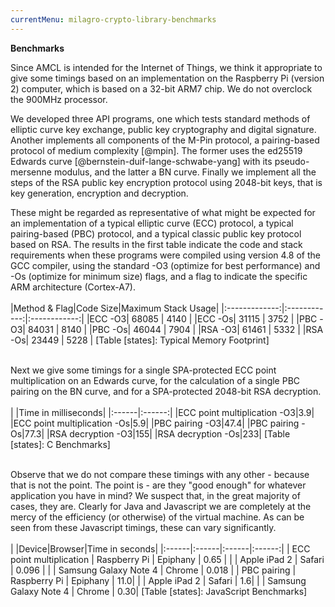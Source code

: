 ```yaml
---
currentMenu: milagro-crypto-library-benchmarks
---
```


**Benchmarks**

Since AMCL is intended for the Internet of Things, we think it appropriate to give some timings based on an implementation on the Raspberry Pi (version 2) computer, which is based on a 32-bit ARM7 chip. We do not overclock the 900MHz processor.

We developed three API programs, one which tests standard methods of elliptic curve key exchange, public key cryptography and digital signature. Another implements all components of the M-Pin protocol, a pairing-based protocol of medium complexity [@mpin].  The former uses the ed25519 Edwards curve [@bernstein-duif-lange-schwabe-yang] with its pseudo-mersenne modulus, and the latter a BN curve. Finally we implement all the steps of the RSA public key encryption protocol using 2048-bit keys, that is key generation, encryption and decryption.

These might be regarded as representative of what might be expected for an implementation of a typical elliptic curve (ECC) protocol, a typical pairing-based (PBC) protocol, and a typical classic public key protocol based on RSA.
The results in the first table indicate the code and stack requirements when these programs were compiled using version 4.8 of the GCC compiler, using the standard -O3 (optimize for best performance) and -Os (optimize for minimum size) flags, and a flag to indicate the specific ARM architecture (Cortex-A7).
<br></br>
<markdeep>
|Method & Flag|Code Size|Maximum Stack Usage|
|:-------------:|:------------:|:------------:|
|ECC  -O3|  68085 |  4140 |
|ECC  -Os|  31115 |  3752 |
|PBC  -O3|  84031 |  8140 |
|PBC  -Os|  46044 |  7904 |
|RSA  -O3|  61461 |  5332 |
|RSA  -Os|  23449 |  5228 |
[Table [states]: Typical Memory Footprint]
</markdeep>
<br></br>


Next we give some timings for a single SPA-protected ECC point multiplication on an Edwards curve, for the calculation of a single PBC pairing on the BN curve, and for a SPA-protected 2048-bit RSA decryption.
<br></br>
<markdeep>
|   |Time in milliseconds|
|:------|:------:|
|ECC point multiplication -O3|3.9|
|ECC point multiplication -Os|5.9|
|PBC pairing -O3|47.4|
|PBC pairing -Os|77.3|
|RSA decryption -O3|155|
|RSA decryption -Os|233|
[Table [states]: C Benchmarks]
</markdeep>
<br></br>


Observe that we do not compare these timings with any other - because that is not the point.
The point is - are they "good enough" for whatever application you have in mind? We suspect that, in the great majority of cases, they are.
Clearly for Java and Javascript we are completely at the mercy of the efficiency (or otherwise) of the virtual machine. As can be seen from these Javascript timings, these can vary significantly.
<br></br>
<markdeep>
|   |Device|Browser|Time in seconds|
|:------|:------|:------|:------:|
|  ECC point multiplication   |   Raspberry Pi  |   Epiphany  |  0.65  |
|   |   Apple iPad 2  |   Safari  |  0.096  |
|   |   Samsung Galaxy Note 4  |   Chrome  |  0.018  |
|  PBC pairing   |    Raspberry Pi  |   Epiphany  |  11.0|
|  |    Apple iPad 2  |   Safari  |  1.6|
|  |    Samsung Galaxy Note 4  |   Chrome  |  0.30|
[Table [states]: JavaScript Benchmarks]
<br></br>
<markdeep>

<script>window.markdeepOptions = {mode: 'html'};</script>
<script src="markdeep.min.js"></script>
<script src="https://casual-effects.com/markdeep/latest/markdeep.min.js"></script>

